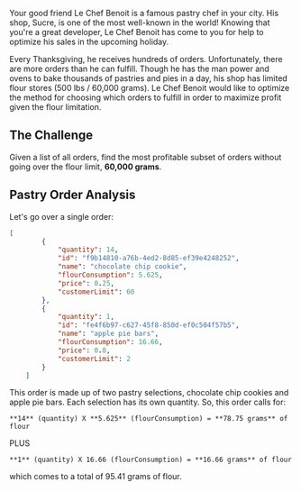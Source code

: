 Your good friend Le Chef Benoit is a famous pastry chef in your city. His shop, Sucre, is one of the most well-known in the world! Knowing that you're a great developer, Le Chef Benoit has come to you for help to optimize his sales in the upcoming holiday.

Every Thanksgiving, he receives hundreds of orders. Unfortunately, there are more orders than he can fulfill. Though he has the man power and ovens to bake thousands of pastries and pies in a day, his shop has limited flour stores (500 lbs / 60,000 grams). Le Chef Benoit would like to optimize the method for choosing which orders to fulfill in order to maximize profit given the flour limitation.

## The Challenge

Given a list of all orders, find the most profitable subset of orders without going over the flour limit, **60,000 grams**.

## Pastry Order Analysis

Let's go over a single order:

```json
[
        {
            "quantity": 14,
            "id": "f9b14810-a76b-4ed2-8d85-ef39e4248252",
            "name": "chocolate chip cookie",
            "flourConsumption": 5.625,
            "price": 0.25,
            "customerLimit": 60
        },
        {
            "quantity": 1,
            "id": "fe4f6b97-c627-45f8-850d-ef0c504f57b5",
            "name": "apple pie bars",
            "flourConsumption": 16.66,
            "price": 0.8,
            "customerLimit": 2
        }
    ]
```

This order is made up of two pastry selections, chocolate chip cookies and apple pie bars. Each selection has its own quantity. So, this order calls for:

```
**14** (quantity) X **5.625** (flourConsumption) = **78.75 grams** of flour 
```

PLUS

```
**1** (quantity) X 16.66 (flourConsumption) = **16.66 grams** of flour 
```

which comes to a total of 95.41 grams of flour.